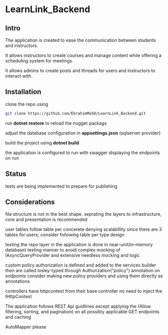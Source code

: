 # LearnLink_Backend

## Intro

The application is created to ease the communication between students and instructors.

It allows instructors to create courses and manage content while offering a scheduling system for meetings.

It allows admins to create posts and threads for users and instructors to interact with.

## Installation 

clone the repo using 
```bash
git clone https://github.com/EbrahimMo50/LearnLink_Backend.git
```
run **dotnet restore** to reload the nugget packags

adjust the database configuration in **appsettings.json** (sqlserver provider)

build the project using **dotnet build**

the application is configured to run with swagger displaying the endpoints on run

## Status

tests are being implemented to prepare for publishing

## Considerations

file structure is not in the best shape. seprating the layers to infrastructure, core and presentation is recommended

user tables follow table per concerete denying scalabillity since there are 3 tables for users; consider following table per type design

testing the repo layer in the application is done in near-unit(in-memory database) testing manner to avoid complex mocking of IAsyncQueryProvider and extensive needless mocking and logic

custom policy authorization is defined and added to the services builder then are called losley-typed through Authorization("policy") annotation on endpoints consider making new policy providers and using them directly as annotations

controllers have httpcontext from their base controller no need to inject the IHttpContext

The application follows REST Api guidlines except applying the (Allow filtering, sorting, and pagination) on all possibly applicable GET endpoints and caching

AutoMapper please
